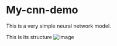 # My-cnn-demo
This is a very simple neural network model.

This is its structure
![image](https://github.com/shihenren/My-cnn-demo/assets/103240081/18cd60b2-5ff1-4746-8f28-78ff946090ba)

